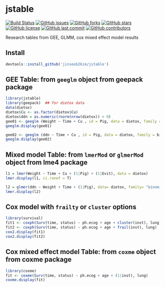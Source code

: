 # jstable

[![Build Status](https://travis-ci.org/jinseob2kim/jstable.svg?branch=master)](https://travis-ci.org/jinseob2kim/jstable)
[![GitHub issues](https://img.shields.io/github/issues/jinseob2kim/jstable.svg)](https://github.com/jinseob2kim/jstable/issues)
[![GitHub forks](https://img.shields.io/github/forks/jinseob2kim/jstable.svg)](https://github.com/jinseob2kim/jstable/network)
[![GitHub stars](https://img.shields.io/github/stars/jinseob2kim/jstable.svg)](https://github.com/jinseob2kim/jstable/stargazers)
[![GitHub license](https://img.shields.io/github/license/jinseob2kim/jstable.svg)](https://github.com/jinseob2kim/jstable/blob/master/LICENSE)
[![GitHub last commit](https://img.shields.io/github/last-commit/google/skia.svg)](https://github.com/jinseob2kim/jstable)
[![GitHub contributors](https://img.shields.io/github/contributors/jinseob2kim/jstable.svg?maxAge=2592000)](https://github.com/jinseob2kim/jstable/graphs/contributors)


Research tables from GEE, GLMM, cox mixed effect model results

## Install

```r
devtools::install_github('jinseob2kim/jstable')
```

## GEE Table: from `geeglm` object from **geepack** package

```r
library(jstable)
library(geepack)  ## for dietox data
data(dietox)
dietox$Cu <- as.factor(dietox$Cu)
dietox$ddn = as.numeric(rnorm(nrow(dietox)) > 0)
gee01 <- geeglm (Weight ~ Time + Cu , id = Pig, data = dietox, family = gaussian, corstr = "ex")
geeglm.display(gee01)

gee02 <- geeglm (ddn ~ Time + Cu , id = Pig, data = dietox, family = binomial, corstr = "ex")
geeglm.display(gee02)
```

## Mixed model Table: from `lmerMod` or `glmerMod` object from **lme4** package

```r
l1 = lmer(Weight ~ Time + Cu + (1|Pig) + (1|Evit), data = dietox) 
lmer.display(l1, ci.ranef = T)

l2 = glmer(ddn ~ Weight + Time + (1|Pig), data= dietox, family= "binomial")
lmer.display(l2)
```


## Cox model with `frailty` or `cluster` options

```r
library(survival)
fit1 <- coxph(Surv(time, status) ~ ph.ecog + age + cluster(inst), lung)
fit2 <- coxph(Surv(time, status) ~ ph.ecog + age + frail(inst), lung)
cox2.display(fit1)
cox2.display(fit2)
```

## Cox mixed effect model Table: from `coxme`  object from **coxme** package

```r
library(coxme)
fit <- coxme(Surv(time, status) ~ ph.ecog + age + (1|inst), lung)
coxme.display(fit) 
```
